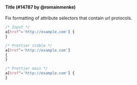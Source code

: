 #### Title (#14787 by @romainmenke)

Fix formatting of attribute selectors that contain url protocols.

<!-- prettier-ignore -->
```css
/* Input */
a[href^='http://example.com'] {
}

/* Prettier stable */
a[href^='http://example.com']
{
}

/* Prettier main */
a[href^='http://example.com'] {
}
```
